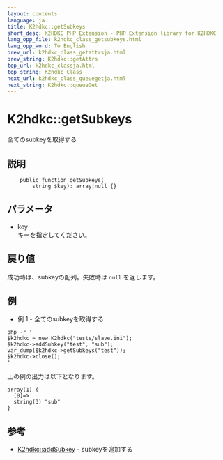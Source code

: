 ```yaml
---
layout: contents
language: ja
title: K2hdkc::getSubkeys
short_desc: K2HDKC PHP Extension - PHP Extension library for K2HDKC
lang_opp_file: k2hdkc_class_getsubkeys.html
lang_opp_word: To English
prev_url: k2hdkc_class_getattrsja.html
prev_string: K2hdkc::getAttrs
top_url: k2hdkc_classja.html
top_string: K2hdkc Class
next_url: k2hdkc_class_queuegetja.html
next_string: K2hdkc::queueGet
---
```


# K2hdkc::getSubkeys
全てのsubkeyを取得する

## 説明

```
    public function getSubkeys(
        string $key): array|null {}
```



## パラメータ
- key  
キーを指定してください。

## 戻り値
成功時は、subkeyの配列。失敗時は `null` を返します。


## 例
- 例 1 - 全てのsubkeyを取得する

```
php -r '
$k2hdkc = new K2hdkc("tests/slave.ini");
$k2hdkc->addSubkey("test", "sub");
var_dump($k2hdkc->getSubkeys("test"));
$k2hdkc->close();
'
```

上の例の出力は以下となります。

```
array(1) {
  [0]=>
  string(3) "sub"
}
```


## 参考
- [K2hdkc::addSubkey](k2hdkc_class_addsubkeyja.html) - subkeyを追加する
